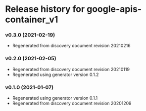 # Release history for google-apis-container_v1

### v0.3.0 (2021-02-19)

* Regenerated from discovery document revision 20210216

### v0.2.0 (2021-02-05)

* Regenerated from discovery document revision 20210119
* Regenerated using generator version 0.1.2

### v0.1.0 (2021-01-07)

* Regenerated using generator version 0.1.1
* Regenerated from discovery document revision 20201209

